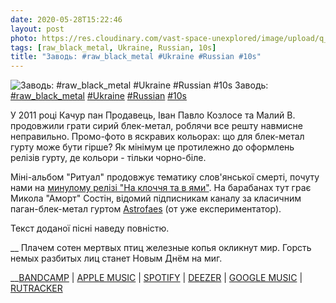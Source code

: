 ```yaml
---
date: 2020-05-28T15:22:46
layout: post
photo: https://res.cloudinary.com/vast-space-unexplored/image/upload/q_auto,dpr_auto,w_auto/photos/photo_980_28-05-2020_15-22-46.jpg
tags: [raw_black_metal, Ukraine, Russian, 10s]
title: "Заводь: #raw_black_metal #Ukraine #Russian #10s"
---
```

![Заводь: #raw_black_metal #Ukraine #Russian #10s](https://res.cloudinary.com/vast-space-unexplored/image/upload/q_auto,dpr_auto,w_auto/photos/photo_980_28-05-2020_15-22-46.jpg)
Заводь: [#raw_black_metal](/tags/#raw_black_metal) [#Ukraine](/tags/#Ukraine) [#Russian](/tags/#Russian) [#10s](/tags/#10s)

У 2011 році Качур пан Продавець, Іван Павло Козлосе та Малий В. продовжили грати сирий блек-метал, роблячи все решту навмисне неправильно. Промо-фото в яскравих кольорах: що для блек-метал гурту може бути гірше? Як мінімум це протилежно до оформлень релізів гурту, де кольори - тільки чорно-біле.

Міні-альбом &quot;Ритуал&quot; продовжує тематику слов&#39;янської смерті, почуту нами на [минулому релізі &quot;На клоччя та в ями&quot;](/2020-05-14-zavod--black-metal-raw-black-metal-ukraine-russian). На барабанах тут грає Микола &quot;Аморт&quot; Состін, відомий підписникам каналу за класичним паган-блек-метал гуртом [Astrofaes](/2020-01-22-astrofaes--atmospheric-black-metal-ukraine-00s) (от уже експериментатор).

Текст доданої пісні наведу повністю.

__  Плачем сотен мертвых птиц железные копья окликнут мир.
Горсть немых разбитых лиц станет Новым Днём на миг.

__[BANDCAMP](https://thezavods.bandcamp.com/album/--2) \| [APPLE MUSIC](https://music.apple.com/ru/album/ritual-ep/id1465345669) \| [SPOTIFY](https://open.spotify.com/album/0KmZgNuaReJEldy1jleaFJ) \| [DEEZER](https://www.deezer.com/album/98100152?utm_source=deezer&amp;utm_content=album-98100152&amp;utm_term=1601611822_1590668494&amp;utm_medium=web) \| [GOOGLE MUSIC](https://play.google.com/music/m/Bknp6vn3rfs7fuowoqgp7d4sgmi?t=Ritual_-_) \| [RUTRACKER](https://rutracker.org/forum/viewtopic.php?t=3228761)